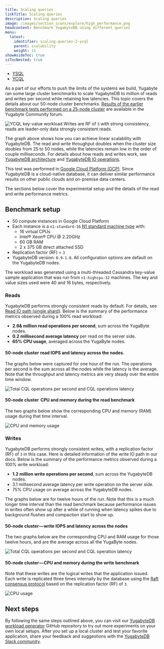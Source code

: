 ```yaml
---
title: Scaling queries
linkTitle: Scaling queries
description: Scaling queries
image: /images/section_icons/explore/high_performance.png
headcontent: Benchmark YugabyteDB using different queries
menu:
  latest:
    identifier: scaling-queries-2-ycql
    parent: scalability
    weight: 11
showAsideToc: true
isTocNested: true
---
```



<ul class="nav nav-tabs-alt nav-tabs-yb">

  <li >
    <a href="/latest/benchmark/scalability/scaling-queries-ysql" class="nav-link">
      <i class="icon-postgres" aria-hidden="true"></i>
      YSQL
    </a>
  </li>

  <li >
    <a href="/latest/benchmark/scalability/scaling-queries-ycql" class="nav-link active">
      <i class="icon-cassandra" aria-hidden="true"></i>
      YCQL
    </a>
  </li>

</ul>

As a part of our efforts to push the limits of the systems we build, Yugabyte ran some large cluster benchmarks to scale YugabyteDB to million of reads and writes per second while retaining low latencies. This topic covers the details about our 50-node cluster benchmarks. [Results of the earlier benchmark tests performed on a 25-node cluster](https://forum.yugabyte.com/t/large-cluster-perf-1-25-nodes/58) are available in the Yugabyte Community forum.

![YCQL key-value workload](/images/benchmark/scalability/key-value-workload-ycql.png)
Writes are RF of `3` with strong consistency, reads are leader-only data strongly consistent reads.

The graph above shows how you can achieve linear scalability with YugabyteDB. The read and write throughput doubles when the cluster size doubles from 25 to 50 nodes, while the latencies remain low in the order of couple milliseconds. For details about how reads and writes work, see [YugabyteDB architecture](../../../architecture/) and [YugabyteDB IO operations](../../../architecture/core-functions/).

This test was performed in [Google Cloud Platform (GCP)](https://cloud.google.com/gcp/). Since YugabyteDB is a cloud-native database, it can deliver similar performance results on other public clouds and on-premise data centers.

The sections below cover the experimental setup and the details of the read and write performance metrics.

## Benchmark setup

- 50 compute instances in Google Cloud Platform
- Each instance is a `n1-standard-16` [N1 standard machine type](https://cloud.google.com/compute/docs/machine-types#n1_standard_machine_types) with:
  - 16 virtual CPUs
  - Intel® Xeon® CPU @ 2.20GHz
  - 60 GB RAM
  - 2 x 375 GB direct attached SSD
- Replication factor (RF) = `3`
- YugabyteDB version: `0.9.1.0`. All configuration options are default on the YugabyteDB nodes.

The workload was generated using a multi-threaded Cassandra key-value sample application that was run from `n1-highcpu-32` machines. The key and value sizes used were 40 and 16 bytes, respectively.

### Reads

YugabyteDB performs strongly consistent reads by default. For details, see [Read IO path (single shard)](../../../architecture/core-functions/read-path/). Below is the summary of the performance metrics observed during a 100% read workload:

- **2.6& million read operations per second**, sum across the YugaByte nodes.
- **0.2 millisecond average latency** per read on the server side.
- **65% CPU usage**, averaged across the YugaByte nodes.

#### 50-node cluster  read IOPS and latency across the nodes.

The graphs below were captured for one hour of the run. The operations per second is the sum across all the nodes while the latency is the average. Note that the throughput and latency metrics are very steady over the entire time window.

![Total CQL operations per second and CQL operations latency](/images/benchmark/scalability/total-cql-ops-per-sec-reads.png)

#### 50-node cluster   CPU and memory during the read benchmark

The two graphs below show the corresponding CPU and memory (RAM) usage during that time interval.

![CPU and memory usage](/images/benchmark/scalability/cpu-usage-reads-ycql.png)

### Writes

YugabyteDB performs strongly consistent writes, with a replication factor (RF) of `3` in this case. Here is detailed information of the write IO path in our docs. Below is the summary of the performance metrics observed during a 100% write workload:

- **1.2 million write operations per second**, sum across the YugabyteDB nodes.
- 3.1 millisecond average latency per write operation on the server side.
- 75% CPU usage on average across the YugabyteDB nodes.

The graphs below are for twelve hours of the run. Note that this is a much longer time interval than the read benchmark because performance issues in writes often show up after a while of running when latency spikes due to background flushes and compaction start to show up.

#### 50-node cluster — write IOPS and latency across the nodes

The two graphs below are the corresponding CPU and RAM usage for those twelve hours, and are the average across all the YugaByte nodes.

![Total CQL operations per second and CQL operation latency](/images/benchmark/scalability/total-cql-ops-per-sec-writes-ycql.png)

#### 50-node cluster — CPU and memory during the write benchmark

Note that these writes are the logical writes that the application issued. Each write is replicated three times internally by the database using the [Raft consensus protocol](https://raft.github.io/) based on the replication factor (RF) of `3`.

![CPU usage](/images/benchmark/scalability/cpu-usage-writes-ycql.png)

## Next steps

By following the same steps outlined above, you can visit our [YugabyteDB workload generator](https://github.com/yugabyte/yb-sample-apps) GitHub repository to try out more experiments on your own local setups. After you set up a local cluster and test your favorite application, share your feedback and suggestions with the [YugabyteDB Slack community](yugabyte-db.slack.com).
